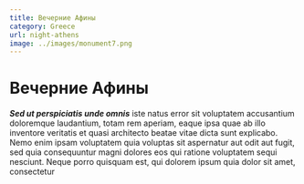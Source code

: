 ```yaml
---
title: Вечерние Афины
category: Greece
url: night-athens
image: ../images/monument7.png
---
```


# Вечерние Афины

**_Sed ut perspiciatis unde omnis_** iste natus error sit voluptatem accusantium doloremque laudantium, totam rem aperiam, eaque ipsa quae ab illo inventore veritatis et quasi architecto beatae vitae dicta sunt explicabo. Nemo enim ipsam voluptatem quia voluptas sit aspernatur aut odit aut fugit, sed quia consequuntur magni dolores eos qui ratione voluptatem sequi nesciunt. Neque porro quisquam est, qui dolorem ipsum quia dolor sit amet, consectetur
